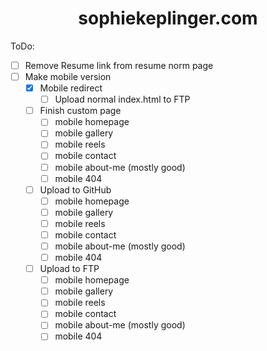 # <div align="center">sophiekeplinger.com</div>


ToDo:
- [ ] Remove Resume link from resume norm page
- [ ] Make mobile version
  - [x] Mobile redirect
    - [ ] Upload normal index.html to FTP
  - [ ] Finish custom page
    - [ ] mobile homepage
    - [ ] mobile gallery
    - [ ] mobile reels
    - [ ] mobile contact
    - [ ] mobile about-me (mostly good)
    - [ ] mobile 404
  - [ ] Upload to GitHub
    - [ ] mobile homepage
    - [ ] mobile gallery
    - [ ] mobile reels
    - [ ] mobile contact
    - [ ] mobile about-me (mostly good)
    - [ ] mobile 404
  - [ ] Upload to FTP
    - [ ] mobile homepage
    - [ ] mobile gallery
    - [ ] mobile reels
    - [ ] mobile contact
    - [ ] mobile about-me (mostly good)
    - [ ] mobile 404
